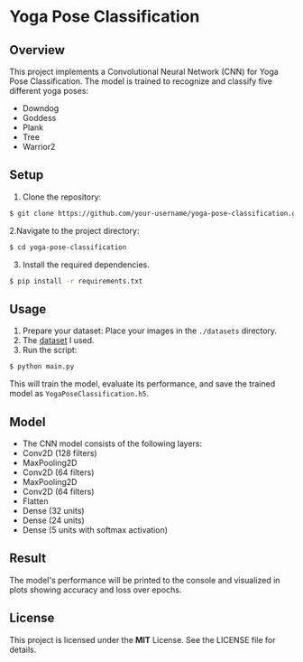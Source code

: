 # Yoga Pose Classification

## Overview
This project implements a Convolutional Neural Network (CNN) for Yoga Pose Classification. The model is trained to recognize and classify five different yoga poses:
- Downdog
- Goddess
- Plank
- Tree
- Warrior2

## Setup
1. Clone the repository:
  ```bash
  $ git clone https://github.com/your-username/yoga-pose-classification.git
  ```
2.Navigate to the project directory:
  ```bash
  $ cd yoga-pose-classification
  ```
3. Install the required dependencies.
  ```bash
  $ pip install -r requirements.txt
  ```

## Usage
1. Prepare your dataset: Place your images in the `./datasets` directory.
2. The [dataset](https://www.kaggle.com/datasets/ujjwalchowdhury/yoga-pose-classification) I used.
3. Run the script:
  ```bash
  $ python main.py
  ```
  This will train the model, evaluate its performance, and save the trained model as `YogaPoseClassification.h5`.

## Model
- The CNN model consists of the following layers:
- Conv2D (128 filters)
- MaxPooling2D
- Conv2D (64 filters)
- MaxPooling2D
- Conv2D (64 filters)
- Flatten
- Dense (32 units)
- Dense (24 units)
- Dense (5 units with softmax activation)

## Result
The model's performance will be printed to the console and visualized in plots showing accuracy and loss over epochs.

## License
This project is licensed under the **MIT** License. See the LICENSE file for details.
